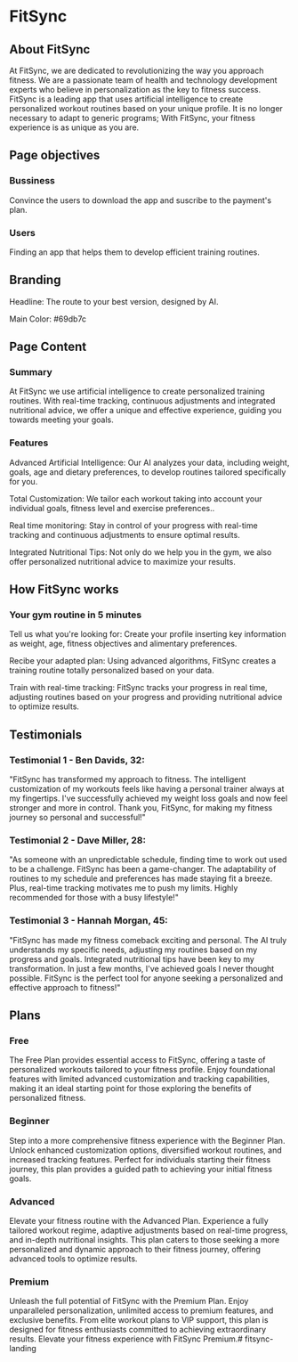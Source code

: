 # FitSync

## About FitSync

At FitSync, we are dedicated to revolutionizing the way you approach fitness. We are a passionate team of health and technology development experts who believe in personalization as the key to fitness success. FitSync is a leading app that uses artificial intelligence to create personalized workout routines based on your unique profile. It is no longer necessary to adapt to generic programs; With FitSync, your fitness experience is as unique as you are.

## Page objectives

### Bussiness

Convince the users to download the app and suscribe to the payment's plan.

### Users

Finding an app that helps them to develop efficient training routines.

## Branding

Headline: The route to your best version, designed by AI.

Main Color: #69db7c

## Page Content

### Summary

At FitSync we use artificial intelligence to create personalized
training routines. With real-time tracking, continuous adjustments
and integrated nutritional advice, we offer a unique and effective
experience, guiding you towards meeting your goals.

### Features

Advanced Artificial Intelligence:
Our AI analyzes your data, including weight, goals, age and dietary preferences, to develop routines tailored specifically for you.

Total Customization:
We tailor each workout taking into account your individual goals, fitness level and exercise preferences..

Real time monitoring:
Stay in control of your progress with real-time tracking and continuous adjustments to ensure optimal results.

Integrated Nutritional Tips:
Not only do we help you in the gym, we also offer personalized nutritional advice to maximize your results.

## How FitSync works

### Your gym routine in 5 minutes

Tell us what you're looking for: Create your profile inserting key information as weight, age, fitness objectives and alimentary preferences.

Recibe your adapted plan: Using advanced algorithms, FitSync creates a training routine
totally personalized based on your data.

Train with real-time tracking: FitSync tracks your progress in real time, adjusting routines
based on your progress and providing nutritional advice to
optimize results.

## Testimonials

### Testimonial 1 - Ben Davids, 32:
"FitSync has transformed my approach to fitness. The intelligent customization of my workouts feels like having a personal trainer always at my fingertips. I've successfully achieved my weight loss goals and now feel stronger and more in control. Thank you, FitSync, for making my fitness journey so personal and successful!"

### Testimonial 2 - Dave Miller, 28:
"As someone with an unpredictable schedule, finding time to work out used to be a challenge. FitSync has been a game-changer. The adaptability of routines to my schedule and preferences has made staying fit a breeze. Plus, real-time tracking motivates me to push my limits. Highly recommended for those with a busy lifestyle!"

### Testimonial 3 - Hannah Morgan, 45:
"FitSync has made my fitness comeback exciting and personal. The AI truly understands my specific needs, adjusting my routines based on my progress and goals. Integrated nutritional tips have been key to my transformation. In just a few months, I've achieved goals I never thought possible. FitSync is the perfect tool for anyone seeking a personalized and effective approach to fitness!"


## Plans

### Free
The Free Plan provides essential access to FitSync, offering a taste of personalized workouts tailored to your fitness profile. Enjoy foundational features with limited advanced customization and tracking capabilities, making it an ideal starting point for those exploring the benefits of personalized fitness.

### Beginner
Step into a more comprehensive fitness experience with the Beginner Plan. Unlock enhanced customization options, diversified workout routines, and increased tracking features. Perfect for individuals starting their fitness journey, this plan provides a guided path to achieving your initial fitness goals.

### Advanced
Elevate your fitness routine with the Advanced Plan. Experience a fully tailored workout regime, adaptive adjustments based on real-time progress, and in-depth nutritional insights. This plan caters to those seeking a more personalized and dynamic approach to their fitness journey, offering advanced tools to optimize results.

### Premium
Unleash the full potential of FitSync with the Premium Plan. Enjoy unparalleled personalization, unlimited access to premium features, and exclusive benefits. From elite workout plans to VIP support, this plan is designed for fitness enthusiasts committed to achieving extraordinary results. Elevate your fitness experience with FitSync Premium.# fitsync-landing
